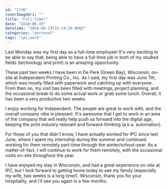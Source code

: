 ```yaml
---
id: "1736"
coverImageUri: ""
title: "Full-Time!"
date: "2010-06-19"
datetime: "2010-06-19T15:14:29.000Z"
categories: "personal"
tags: "ipc,work"
---
```


Last Monday was my first day as a full-time employee! It's very exciting to be able to say that; being able to have a full-time job in both of my studied fields (technology and print) is an amazing opportunity.

These past two weeks I have been in De Pere (Green Bay), Wisconsin, on-site at Independent Printing Co., Inc. As I said, my first day was June 7th, which was mostly filled with paperwork and catching up with everyone. From then on, my visit has been filled with meetings, project planning, and the occasional break to do some actual work or grab some lunch. Overall, it has been a very productive two weeks.

I enjoy working for Independent. The people are great to work with, and the overall company vibe is pleasant. It's awesome that I get to work in an area of the company that will really help push us forward into the digital age, keeping the print industry relevant and forward-thinking (a.k.a. automation).

For those of you that didn't know, I have actually worked for IPC since last June, where I spent my internship during the summer and continued working for them remotely part-time through the winter/school-year. As a matter-of-fact, I will continue to work for them remotely, with the occasional visits on-site throughout the year.

I have enjoyed my stay in Wisconsin, and had a great experience on-site at IPC, but I look forward to getting home today to see my family (especially my wife, two weeks is a long time!). Wisconsin, thank you for your hospitality, and I'll see you again in a few months.
